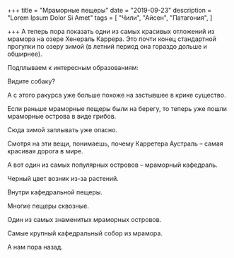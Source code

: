 +++
title = "Мраморные пещеры"
date = "2019-09-23"
description = "Lorem Ipsum Dolor Si Amet"
tags = [
    "Чили",
    "Айсен",
    "Патагония",
]

+++
А теперь пора показать одни из самых красивых отложений из мрамора на озере Хенераль Каррера. Это почти конец стандартной прогулки по озеру зимой (в летний период она гораздо дольше и обширнее).


Подплываем к интересным образованиям:


Видите собаку?



А с этого ракурса уже больше похоже на застывшее в крике существо.


Если раньше мраморные пещеры были на берегу, то теперь уже пошли мраморные острова в виде грибов.



Сюда зимой заплывать уже опасно.




Смотря на эти вещи, понимаешь, почему Карретера Аустраль – самая красивая дорога в мире.


А вот один из самых популярных островов – мраморный кафедраль.



Черный цвет возник из-за растений.



Внутри кафедральной пещеры.



Многие пещеры сквозные.







Один из самых знаменитых мраморных островов.







Самые крупный кафедральный собор из мрамора.




А нам пора назад.
